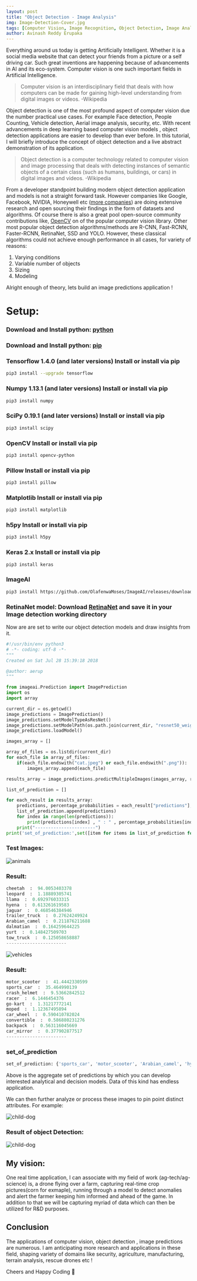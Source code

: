 ```yaml
---
layout: post
title: "Object Detection - Image Analysis"
img: Image-Detection-Cover.jpg
tags: [Computer Vision, Image Recognition, Object Detection, Image Analysis, Python, tensorflow, numpy, SciPy, OpenCV, ImageAI, AI, Machine Learning, Deep learning.]
author: Avinash Reddy Erupaka
---
```


Everything around us today is getting Artificially Intelligent. Whether it is a social media website that can detect your friends from a picture or a self driving car. Such great inventions are happening because of advancements in AI and its eco-system. Computer vision is one such important fields in Artificial Intelligence.

>Computer vision is an interdisciplinary field that deals with how computers can be made for gaining high-level understanding from digital images or videos. -Wikipedia

Object detection is one of the most profound aspect of computer vision due the number practical use cases. For example Face detection, People Counting, Vehicle detection, Aerial image analysis, security, etc. With recent advancements in deep learning based computer vision models , object detection applications are easier to develop than ever before. In this tutorial, I will briefly introduce the concept of object detection and a live abstract demonstration of its application.

> Object detection is a computer technology related to computer vision and image processing that deals with detecting instances of semantic objects of a certain class (such as humans, buildings, or cars) in digital images and videos. -Wikipedia

From a developer standpoint building modern object detection application and models is not a straight forward task. However companies like Google, Facebook, NVIDIA, Honeywell etc ([more companies](http://www.lengrand.fr/computer-vision-companies/)) are doing extensive research and open sourcing their findings in the form of datasets and algorithms. Of course there is also a great pool open-source community contributions like, [OpenCV](https://github.com/opencv/opencv) on of the popular computer vision library. Other most popular object detection algorithms/methods are R-CNN, Fast-RCNN, Faster-RCNN, RetinaNet, SSD and YOLO. However, these classical algorithms could not achieve enough performance in all cases, for variety of reasons:

1. Varying conditions
2. Variable number of objects
3. Sizing
4. Modeling

Alright enough of theory, lets build an image predictions application !

# Setup:

### Download and Install python: [python](https://www.python.org/downloads/)
### Download and Install python: [pip](https://pip.pypa.io/en/stable/installing/)
### Tensorflow 1.4.0 (and later versions) Install or install via pip
```bash
pip3 install --upgrade tensorflow
```
### Numpy 1.13.1 (and later versions) Install or install via pip
 ```bash
 pip3 install numpy
 ```
### SciPy 0.19.1 (and later versions) Install or install via pip
 ```bash
 pip3 install scipy
 ```
### OpenCV Install or install via pip
```bash
pip3 install opencv-python
```
### Pillow Install or install via pip
 ```bash
 pip3 install pillow
 ```
### Matplotlib Install or install via pip
 ```bash
 pip3 install matplotlib
 ```
### h5py Install or install via pip
 ```bash
 pip3 install h5py
 ```
### Keras 2.x Install or install via pip
 ```bash
 pip3 install keras
 ```
### ImageAI
```bash
pip3 install https://github.com/OlafenwaMoses/ImageAI/releases/download/2.0.2/imageai-2.0.2-py3-none-any.whl
```
### RetinaNet model: Download [RetinaNet](https://github.com/OlafenwaMoses/ImageAI/releases/download/1.0/resnet50_coco_best_v2.0.1.h5) and save it in your Image detection working directory

Now are are set to write our object detection models and draw insights from it.

```python
#!/usr/bin/env python3
# -*- coding: utf-8 -*-
"""
Created on Sat Jul 28 15:39:18 2018

@author: aerup
"""

from imageai.Prediction import ImagePrediction
import os
import array

current_dir = os.getcwd()
image_predictions = ImagePrediction()
image_predictions.setModelTypeAsResNet()
image_predictions.setModelPath(os.path.join(current_dir, "resnet50_weights_tf_dim_ordering_tf_kernels.h5"))
image_predictions.loadModel()

images_array = []

array_of_files = os.listdir(current_dir)
for each_file in array_of_files:
    if(each_file.endswith("cat.jpeg") or each_file.endswith(".png")):
        images_array.append(each_file)

results_array = image_predictions.predictMultipleImages(images_array, result_count_per_image=10)

list_of_prediction = []

for each_result in results_array:
    predictions, percentage_probabilities = each_result["predictions"], each_result["percentage_probabilities"]
    list_of_prediction.append(predictions)
    for index in range(len(predictions)):
        print(predictions[index] , " : " , percentage_probabilities[index])
    print("-----------------------")
print('set_of_prediction:',set([item for items in list_of_prediction for item in items]))
```

### Test Images:

![animals]({{site.baseurl}}/assets/img/car-leapord.jpg)

### Result:

```python
cheetah  :  94.0053403378
leopard  :  1.18889305741
llama  :  0.692976033315
hyena  :  0.613261619583
jaguar  :  0.468546384946
trailer_truck  :  0.27624249924
Arabian_camel  :  0.211876211688
dalmatian  :  0.164259644225
yurt  :  0.148427509703
tow_truck  :  0.125058658887
-----------------------
```

![vehicles]({{site.baseurl}}/assets/img/car-moter-bike.jpg)
### Result:

```python
motor_scooter  :  41.4442330599
sports_car  :  35.464990139
crash_helmet  :  9.53662842512
racer  :  6.1446454376
go-kart  :  1.31217772141
moped  :  1.12367495894
car_wheel  :  0.590410782024
convertible  :  0.586880231276
backpack  :  0.563116045669
car_mirror  :  0.377902877517
-----------------------
```

### set_of_prediction
```python
set_of_prediction: {'sports_car', 'motor_scooter', 'Arabian_camel', 'hyena', 'llama', 'racer', 'car_wheel', 'leopard', 'moped', 'convertible', 'jaguar', 'dalmatian', 'yurt', 'tow_truck', 'trailer_truck', 'backpack', 'cheetah', 'go-kart', 'car_mirror', 'crash_helmet'}
```

Above is the aggregate set of predictions by which you can develop interested analytical and decision models. Data of this kind has endless application.

We can then further analyze or process these images to pin point distinct attributes. For example:

![child-dog]({{site.baseurl}}/assets/img/child-dog.jpg)

### Result of object Detection:
![child-dog]({{site.baseurl}}/assets/img/child-dog-result.jpg)

## My vision:
One real time application, I can associate with my field of work (ag-tech/ag-science) is, a drone flying over a farm, capturing real-time crop pictures(corn for exmaple), running through a model to detect anomalies and alert the farmer keeping him informed and ahead of the game. In addition to that we will be capturing myriad of data which can then be utilized for R&D purposes.

## Conclusion
The applications of computer vision, object detection , image predictions are numerous. I am anticipating more research and applications in these field, shaping variety of domains like security, agriculture, manufacturing, terrain analysis, rescue drones etc !  

Cheers and Happy Coding 🤘
